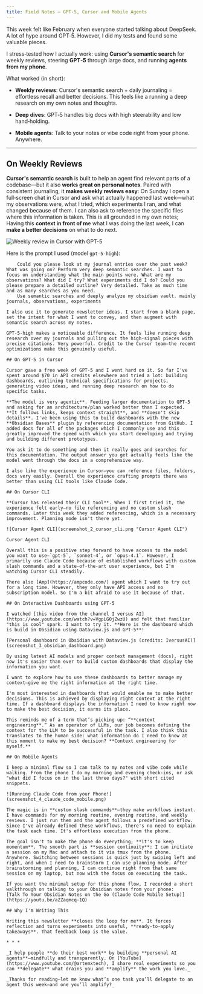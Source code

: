 ```yaml
---
title: Field Notes — GPT‑5, Cursor and Mobile Agents
---
```


This week felt like February when everyone started talking about DeepSeek. A lot of hype around GPT‑5. However, I did my tests and found some valuable pieces.

I stress‑tested how I actually work: using **Cursor's semantic search** for weekly reviews, steering **GPT‑5** through large docs, and running **agents from my phone**.

What worked (in short):

*   **Weekly reviews**: Cursor's semantic search + daily journaling = effortless recall and better decisions. This feels like a running a deep research on my own notes and thoughts.
    
*   **Deep dives**: GPT‑5 handles big docs with high steerability and low hand‑holding.
    
*   **Mobile agents**: Talk to your notes or vibe code right from your phone. Anywhere.

---

## On Weekly Reviews

**Cursor's semantic search** is built to help an agent find relevant parts of a codebase—but it also **works great on personal notes**. Paired with consistent journaling, it **makes weekly reviews easy**: On Sunday I open a full‑screen chat in Cursor and ask what actually happened last week—what my observations were, what I tried, which experiments I ran, and what changed because of them. I can also ask to reference the specific files where this information is taken. This is all grounded in my own notes; Having this **context in front of m**e what I was doing the last week, I can **make a better decisions** on what to do next.

![Weekly review in Cursor with GPT-5](screenshot_1_cursor_weekly_review.png)

Here is the prompt I used (model `gpt-5-high`):

```text
    Could you please look at my journal entries over the past week? What was going on? Perform very deep semantic searches. I want to focus on understanding what the main points were. What are my observations? What did I try? What experiments did I do? Could you please prepare a detailed outline? Very detailed. Take as much time and as many searches as you need.
    Use semantic searches and deeply analyze my obsidian vault. mainly journals, observations, experiments

I also use it to generate newsletter ideas. I start from a blank page, set the intent for what I want to convey, and then augment with semantic search across my notes.

GPT‑5‑high makes a noticeable difference. It feels like running deep research over my journals and pulling out the high‑signal pieces with precise citations. Very powerful. Credit to the Cursor team—the recent optimizations make this genuinely useful.

## On GPT‑5 in Cursor

Cursor gave a free week of GPT‑5 and I went hard on it. So far I've spent around $70 in API credits elsewhere and tried a lot: building dashboards, outlining technical specifications for projects, generating video ideas, and running deep research on how to do specific tasks.

**The model is very agentic**. Feeding larger documentation to GPT‑5 and asking for an architecture/plan worked better than I expected. **It follows links, keeps context straight**, and **doesn't skip details**. I've been using this to build dashboards with the new **Obsidian Bases** plugin by referencing documentation from GitHub. I added docs for all of the packages which I commonly use and this greatly improved the speed with which you start developing and trying and building different prototypes.

You ask it to do something and then it really goes and searches for this documentation. The output answer you get actually feels like the model went through the docs in a comprehensive way.

I also like the experience in Cursor—you can reference files, folders, docs very easily. Overall the experience crafting prompts there was better than using CLI tools like Claude Code.

## On Cursor CLI

**Cursor has released their CLI tool**. When I first tried it, the experience felt early—no file referencing and no custom slash commands. Later this week they added referencing, which is a necessary improvement. Planning mode isn't there yet.

![Cursor Agent CLI](screenshot_2_cursor_cli.png "Cursor Agent CLI")

Cursor Agent CLI

Overall this is a positive step forward to have access to the model you want to use—`gpt-5`, `sonnet-4`, or `opus-4.1`. However, I primarily use Claude Code because of established workflows with custom slash commands and a state‑of‑the‑art user experience, but I'm watching Cursor CLI steadily.

There also [Amp](https://ampcode.com/) agent which I want to try out for a long time. However, they only have API access and no subscription model. So I'm a bit afraid to use it because of that.

## On Interactive Dashboards using GPT-5

I watched [this video from the channel I versus AI](https://www.youtube.com/watch?v=VgpLG0jZwzU) and felt that familiar "this is cool" spark. I want to try it. **Here is the dashboard which is build in Obsidian using Dataview.js and GPT-5**!

[Personal dashboard in Obsidian with Dataview.js (credits: IversusAI)](screenshot_3_obsidian_dashboard.png)

By using latest AI models and proper context management (docs), right now it's easier than ever to build custom dashboards that display the information you want.

I want to explore how to use these dashboards to better manage my context—give me the right information at the right time.

I'm most interested in dashboards that would enable me to make better decisions. This is achieved by displaying right context at the right time. If a dashboard displays the information I need to know right now to make the best decision, it earns its place.

This reminds me of a term that’s picking up: “**context engineering**.” As an operator of LLMs, our job becomes defining the context for the LLM to be successful in the task. I also think this translates to the human side: what information do I need to know at this moment to make my best decision? **Context engineering for myself.**

## On Mobile Agents

I keep a minimal flow so I can talk to my notes and vibe code while walking. From the phone I do my morning and evening check-ins, or ask "what did I focus on in the last three days?" with short cited snippets.

![Running Claude Code from your Phone!](screenshot_4_claude_code_mobile.png)

The magic is in **custom slash commands**—they make workflows instant. I have commands for my morning routine, evening routine, and weekly reviews. I just run them and the agent follows a predefined workflow. Since I've already defined these workflows, there's no need to explain the task each time. It's effortless execution from the phone.

The goal isn't to make the phone do everything; **it's to keep momentum**. The smooth part is **session continuity**: I can initiate a session on my Mac and attach to it via tmux from the phone. Anywhere. Switching between sessions is quick just by swiping left and right, and when I need to brainstorm I can use planning mode. After brainstorming and planning, I can continue right from that same session on my laptop, but now with the focus on executing the task.

If you want the minimal setup for this phone flow, I recorded a short walkthrough on talking to your Obsidian notes from your phone:  
[Talk To Your Obsidian Notes on the Go (Claude Code Mobile Setup)](https://youtu.be/aZZaqmcq-1Q)

## Why I'm Writing This

Writing this newsletter **closes the loop for me**. It forces reflection and turns experiments into useful, **ready‑to‑apply takeaways**. That feedback loop is the value.

* * *

_I help people **do their best work** by building **personal AI agents**—mindfully and transparently. On [YouTube](https://www.youtube.com/@artemxtech), I share real experiments so you can **delegate** what drains you and **amplify** the work you love._

_Thanks for reading—let me know what’s one task you’ll delegate to an agent this week—and one you’ll amplify?_